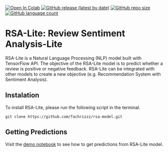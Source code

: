 [![Open In Colab](https://colab.research.google.com/assets/colab-badge.svg)](https://colab.research.google.com/github/fachrizzz/rsa-model/blob/master/RSA_Lite.ipynb)
[![GitHub release (latest by date)](https://img.shields.io/github/v/release/fachrizzz/rsa-model)](https://github.com/fachrizzz/rsa-model)
[![GitHub repo size](https://img.shields.io/github/repo-size/fachrizzz/rsa-model)](https://github.com/fachrizzz/rsa-model)
[![GitHub language count](https://img.shields.io/github/languages/count/fachrizzz/rsa-model)](https://github.com/fachrizzz/rsa-model)

# RSA-Lite: Review Sentiment Analysis-Lite

RSA-Lite is a Natural Language Processing (NLP) model built with TensorFlow API. The objective of the RSA-Lite model is to predict whether a review is positive or negative feedback. RSA-Lite can be integrated with other models to create a new objective (e.g. Recommendation System with Sentiment Analysis).

## Instalation

To install RSA-Lite, please run the following script in the terminal.

```
git clone https://github.com/fachrizzz/rsa-model.git
```

## Getting Predictions

Visit the [demo notebook](https://github.com/fachrizzz/rsa-model/blob/master/demo/RSA_Lite_Demo.ipynb) to see how to get predictions from RSA-Lite model.
